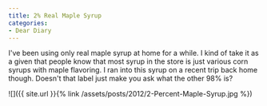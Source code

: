 ```yaml
---
title: 2% Real Maple Syrup
categories:
- Dear Diary
---
```


I've been using only real maple syrup at home for a while. I kind of take it as a given that people know that most syrup in the store is just various corn syrups with maple flavoring. I ran into this syrup on a recent trip back home though. Doesn't that label just make you ask what the other 98% is?

![]({{ site.url }}{% link /assets/posts/2012/2-Percent-Maple-Syrup.jpg %})